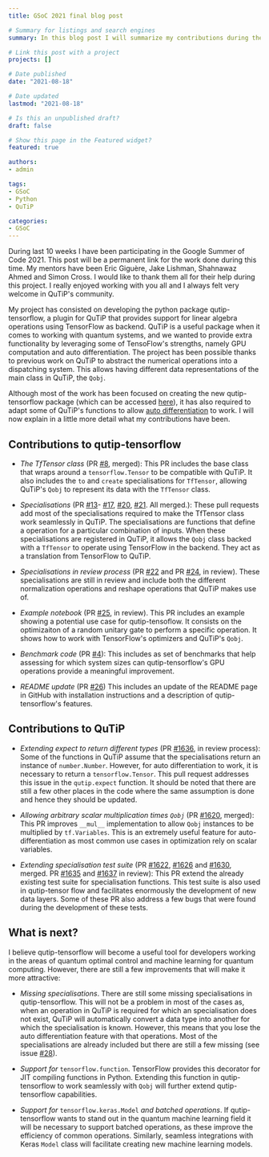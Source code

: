 ```yaml
---
title: GSoC 2021 final blog post

# Summary for listings and search engines
summary: In this blog post I will summarize my contributions during the GSoC 2021.

# Link this post with a project
projects: []

# Date published
date: "2021-08-18"

# Date updated
lastmod: "2021-08-18"

# Is this an unpublished draft?
draft: false

# Show this page in the Featured widget?
featured: true

authors:
- admin

tags:
- GSoC
- Python
- QuTiP

categories:
- GSoC
---
```


During last 10 weeks I have been participating in the Google Summer of Code
2021. This post will be a permanent link for the work done during this time. My
mentors have been Eric Giguère, Jake Lishman, Shahnawaz Ahmed and Simon Cross.
I would like to thank them all for their help during this project. I really
enjoyed working with you all and I always felt very welcome in QuTiP's
community.

My project has consisted on developing the python package qutip-tensorflow, a
plugin for QuTiP that provides support for linear algebra operations 
using TensorFlow as backend. QuTiP is a useful package when
it comes to working with quantum systems, and we wanted to provide extra
functionality by leveraging some of TensoFlow's strengths, namely GPU
computation and auto differentiation. The project has been possible thanks to
previous work on QuTiP to abstract the numerical operations into a dispatching
system. This allows having different data representations of the main class in
QuTiP, the `Qobj`. 

Although most of the work has been focused on creating the new qutip-tensorflow
package (which can be accessed
[here](https://github.com/qutip/qutip-tensorflow)), it has also required to
adapt some of QuTiP's functions to allow [auto
differentiation](https://www.tensorflow.org/guide/autodiff) to work. I will now
explain in a little more detail what my contributions have been.

## Contributions to qutip-tensorflow

- _The TfTensor class_ (PR [#8](https://github.com/qutip/qutip-tensorflow/pull/8), merged):
This PR includes the base class that wraps around a `tensorflow.Tensor` to be compatible
with QuTiP. It also includes the `to` and `create` specialisations for
`TfTensor`, allowing QuTiP's `Qobj` to represent its data with the `TfTensor`
class.

- _Specialisations_ (PR [#13](https://github.com/qutip/qutip-tensorflow/pull/13)-
  [#17](https://github.com/qutip/qutip-tensorflow/pull/17),
  [#20](https://github.com/qutip/qutip-tensorflow/pull/20),
  [#21](https://github.com/qutip/qutip-tensorflow/pull/21). All merged.):
These pull requests add most of the specialisations required to make the
TfTensor class work seamlessly in QuTiP. The specialisations are functions
that define a operation for a particular combination of inputs. When these
specialisations are registered in QuTiP, it allows the `Qobj` class backed
with a `TfTensor` to operate using TensorFlow in the backend. They act as a
translation from TensorFlow to QuTiP. 

- _Specialisations in review process_ (PR
  [#22](https://github.com/qutip/qutip-tensorflow/pull/22) and PR
  [#24](https://github.com/qutip/qutip-tensorflow/pull/24), in review).  These
  specialisations are still in review and include both the different
  normalization operations and reshape operations that
  QuTiP makes use of.

- _Example notebook_ (PR
  [#25](https://github.com/qutip/qutip-tensorflow/pull/25), in review).
  This PR includes an example showing a potential use case for qutip-tensoflow.
  It consists on the optimizaiton of a random unitary gate to perform a
  specific operation. It shows how to work with TensorFlow's optimizers and
  QuTiP's `Qobj`.

- _Benchmark code_ (PR [#4](https://github.com/qutip/qutip-tensorflow/pull/4)):
  This includes as set of benchmarks that help assessing for which system sizes
  can qutip-tensorflow's GPU operations provide a meaningful improvement.

- _README update_ (PR [#26](https://github.com/qutip/qutip-tensorflow/pull/26))
  This includes an update of the README page in GitHub with installation
  instructions and a description of qutip-tensorflow's features.

## Contributions to QuTiP
- _Extending expect to return different types_ (PR
  [#1636](https://github.com/qutip/qutip/pull/1636), in review process): Some
  of the functions in QuTiP assume that the specialisations return an instance
  of `number.Number`. However, for auto differentiation to work, it is
  necessary to return a `tensorflow.Tensor`. This pull  request
  addresses this issue in the `qutip.expect` function. It should be noted that
  there are still a few other places in the code where the same assumption is
  done and hence they should be updated.

- _Allowing arbitrary scalar multiplication times `Qobj`_ (PR
  [#1620](https://github.com/qutip/qutip/pull/1620), merged): This PR improves
  `__mul__` implementation to allow `Qobj` instances to be multiplied by
  `tf.Variables`. This is an extremely useful feature for auto-differentiation
  as most common use cases in optimization rely on scalar variables.

- _Extending specialisation test suite_ (PR
  [#1622](https://github.com/qutip/qutip/pull/1622),
  [#1626](https://github.com/qutip/qutip/pull/1626) and
  [#1630](https://github.com/qutip/qutip/pull/1630), merged. PR
  [#1635](https://github.com/qutip/qutip/pull/1635) and
  [#1637](https://github.com/qutip/qutip/pull/1637) in review):
  This PR extend the already existing test suite for specialisation functions.
  This test suite is also used in qutip-tensor flow and facilitates enormously
  the development of new data layers. Some of these PR also address a few bugs
  that were found during the development of these tests.

## What is next?
I believe qutip-tensorflow will become a useful tool for developers working in
the areas of quantum optimal control and machine learning for quantum computing.
However, there are still a few improvements that will make it more attractive:

- _Missing specialisations_. There are still some missing specialisations in
  qutip-tensorflow. This will not be a problem in most of the cases as, when an
  operation in QuTiP is required for which an specialisation does not exist,
  QuTiP will automatically convert a data type into another for which the
  specialisation is known. However, this means that you lose the auto
  differentiation feature with that operations. Most of the specialisations are
  already included but there are still a few missing (see issue
  [#28](https://github.com/qutip/qutip-tensorflow/issues/28)).

- _Support for_ `tensorflow.function`. TensorFlow provides this decorator for JIT
  compiling functions in Python. Extending this function in qutip-tensorflow to
  work seamlessly with `Qobj` will further extend qutip-tensorflow
  capabilities.

- _Support for_ `tensorflow.keras.Model` _and batched operations_. If
  qutip-tensorflow wants to stand out in the quantum machine learning field it
  will be necessary to support batched operations, as these improve the
  efficiency of common operations. Similarly, seamless integrations with Keras
  `Model` class will facilitate creating new machine learning models.


